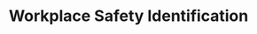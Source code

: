 ---
title: "Workplace Safety Identification"
permalink: /docs/projects/workplacesafety
redirect_to:
  - https://azure.github.io/Vision-AI-DevKit-Pages/docs/community_project02
excerpt: "Ensuring worplace safety using Custom Vision ML and Azure services."
header:
  overlay_image: /assets/images/node-graphic.png
  overlay_full: true
  teaser: /assets/images/safety.png
difficulty: EASY
last_modified_at: 2019-09-13
---
